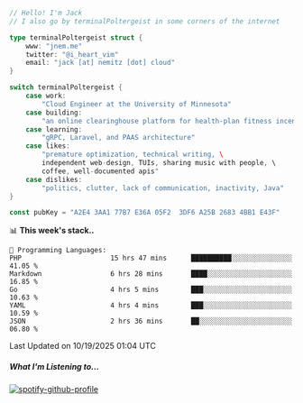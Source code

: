 ```go
// Hello! I'm Jack
// I also go by terminalPoltergeist in some corners of the internet

type terminalPoltergeist struct {
    www: "jnem.me"
    twitter: "@i_heart_vim"
    email: "jack [at] nemitz [dot] cloud"
}

switch terminalPoltergeist {
    case work:
        "Cloud Engineer at the University of Minnesota"
    case building:
        "an online clearinghouse platform for health-plan fitness incentive programs"
    case learning:
        "gRPC, Laravel, and PAAS architecture"
    case likes:
        "premature optimization, technical writing, \
        independent web-design, TUIs, sharing music with people, \
        coffee, well-documented apis"
    case dislikes:
        "politics, clutter, lack of communication, inactivity, Java"
}

const pubKey = "A2E4 3AA1 77B7 E36A 05F2  3DF6 A25B 2683 4BB1 E43F"
```

<!--START_SECTION:waka-->
📊 **This week's stack..** 

```text
💬 Programming Languages: 
PHP                      15 hrs 47 mins      ██████████░░░░░░░░░░░░░░░   41.05 % 
Markdown                 6 hrs 28 mins       ████░░░░░░░░░░░░░░░░░░░░░   16.85 % 
Go                       4 hrs 5 mins        ███░░░░░░░░░░░░░░░░░░░░░░   10.63 % 
YAML                     4 hrs 4 mins        ███░░░░░░░░░░░░░░░░░░░░░░   10.59 % 
JSON                     2 hrs 36 mins       ██░░░░░░░░░░░░░░░░░░░░░░░   06.80 % 
```


 Last Updated on 10/19/2025 01:04 UTC
<!--END_SECTION:waka-->

##### What I'm Listening to...

[![spotify-github-profile](https://jnem.me/listening-item?maxAge=2592000)](https://jnem.me/listening)
